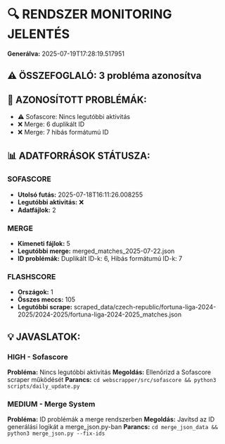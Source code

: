 # 🔍 RENDSZER MONITORING JELENTÉS
**Generálva:** 2025-07-19T17:28:19.517951

## ⚠️ ÖSSZEFOGLALÓ: 3 probléma azonosítva

## 🚨 AZONOSÍTOTT PROBLÉMÁK:
- ⚠️ Sofascore: Nincs legutóbbi aktivitás
- ❌ Merge: 6 duplikált ID
- ❌ Merge: 7 hibás formátumú ID

## 📊 ADATFORRÁSOK STÁTUSZA:
### SOFASCORE
- **Utolsó futás:** 2025-07-18T16:11:26.008255
- **Legutóbbi aktivitás:** ❌
- **Adatfájlok:** 2

### MERGE
- **Kimeneti fájlok:** 5
- **Legutóbbi merge:** merged_matches_2025-07-22.json
- **ID problémák:** Duplikált ID-k: 6, Hibás formátumú ID-k: 7

### FLASHSCORE
- **Országok:** 1
- **Összes meccs:** 105
- **Legutóbbi scrape:** scraped_data/czech-republic/fortuna-liga-2024-2025/2024-2025/fortuna-liga-2024-2025_matches.json

## 💡 JAVASLATOK:
### HIGH - Sofascore
**Probléma:** Nincs legutóbbi aktivitás
**Megoldás:** Ellenőrizd a Sofascore scraper működését
**Parancs:** `cd webscrapper/src/sofascore && python3 scripts/daily_update.py`

### MEDIUM - Merge System
**Probléma:** ID problémák a merge rendszerben
**Megoldás:** Javítsd az ID generálási logikát a merge_json.py-ban
**Parancs:** `cd merge_json_data && python3 merge_json.py --fix-ids`

